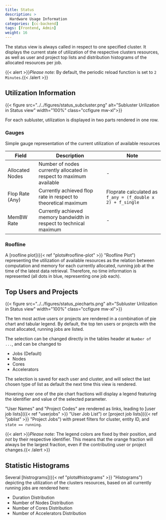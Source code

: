 ```yaml
---
title: Status
description: >
  Hardware Usage Information
categories: [cc-backend]
tags: [Frontend, Admin]
weight: 16
---
```


The status view is always called in respect to one specified cluster. It displays the current state of utilization of the respective clusters resources, as well as user and project top lists and distribution histograms of the allocated resources per job.

{{< alert >}}*Please note:* By default, the periodic reload function is set to `2 Minutes`.{{< /alert >}}

## Utilization Information

{{< figure src="../../figures/status_subcluster.png" alt="Subluster Urilization in Status view" width="100%" class="ccfigure mw-xl">}}

For each subluster, utilization is displayed in two parts rendered in one row.

### Gauges

Simple gauge representation of the current utilization of available resources

|Field|Description|Note|
|-----|-----------|----|
|Allocated Nodes|Number of nodes currently allocated in respect to maximum available|-|
|Flop Rate (Any)|Currently achieved flop rate in respect to theoretical maximum|Floprate calculated  as `f_any = (f_double x 2) + f_single`|
|MemBW Rate|Currently achieved memory bandwidth in respect to technical maximum|-|

### Roofline

A [roofline plot]({{< ref "plots#roofline-plot" >}} "Roofline Plot") representing the utilization of available resources as the relation between computation and memory for each currently allocated, running job at the time of the latest data retrieval. Therefore, no time information is represented (all dots in blue, representing one job each).

## Top Users and Projects

{{< figure src="../../figures/status_piecharts.png" alt="Subluster Urilization in Status view" width="100%" class="ccfigure mw-xl">}}

The ten most active users or projects are rendered in a combination of pie chart and tabular legend. By default, the top ten users or projects with the most allocated, running jobs are listed.

The selection can be changed directly in the tables header at `Number of ...`, and can be changed to

* Jobs (Default)
* Nodes
* Cores
* Accelerators

The selection is saved for each user and cluster, and will select the last chosen type of list as default the next time this view is rendered.

Hovering over one of the pie chart fractions will display a legend featuring the identifier and value of the selected parameter.

"User Names" and "Project Codes" are rendered as links, leading to [user job lists]({{< ref "userjobs" >}} "User Job List") or [project job lists]({{< ref "joblist" >}} "Project Jobs") with preset filters for cluster, entity ID, and `state == running`.

{{< alert >}}*Please note:* The legend colors are fixed by their position, and *not* by their respective identifier. This means that the orange fraction will always be the largest fraction, even if the contributing user or project changes.{{< /alert >}}

## Statistic Histograms

Several [histrograms]({{< ref "plots#histograms" >}} "Histograms") depicting the utilization of the clusters resources, based on all currently running jobs are rendered here:

* Duration Distribution
* Number of Nodes Distribution
* Number of Cores Distribution
* Number of Accelerators Distribution